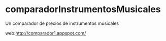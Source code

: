 # comparadorInstrumentosMusicales
Un comparador de precios de instrumentos musicales 

web:http://comparador1.appspot.com/
